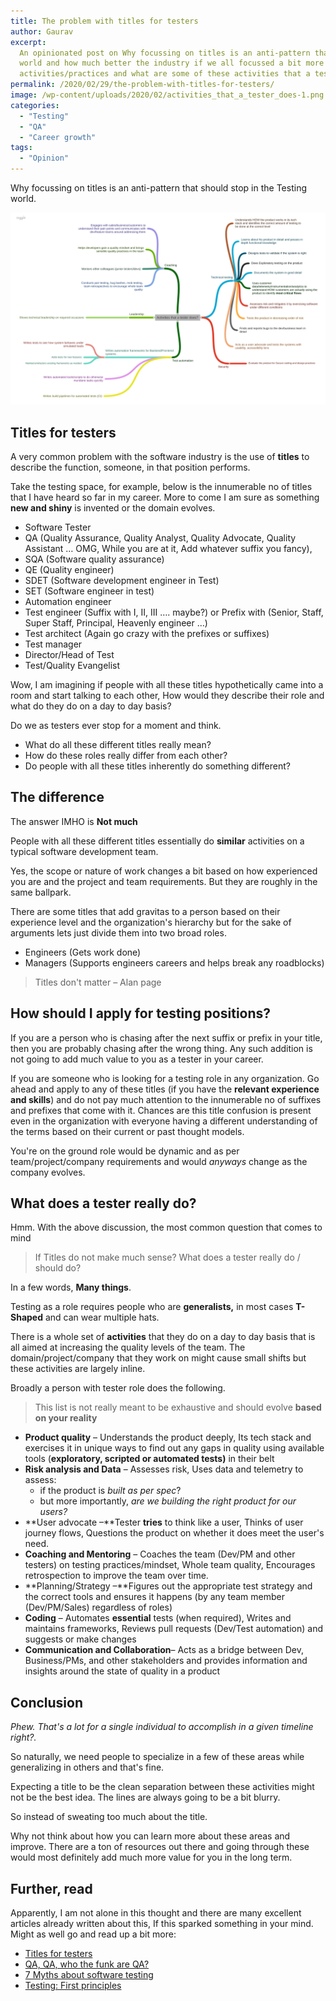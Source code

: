 ```yaml
---
title: The problem with titles for testers
author: Gaurav
excerpt:
  An opinionated post on Why focussing on titles is an anti-pattern that should stop in the Testing
  world and how much better the industry if we all focussed a bit more on learning the
  activities/practices and what are some of these activities that a tester does.
permalink: /2020/02/29/the-problem-with-titles-for-testers/
image: /wp-content/uploads/2020/02/activities_that_a_tester_does-1.png
categories:
  - "Testing"
  - "QA"
  - "Career growth"
tags:
  - "Opinion"
---
```


Why focussing on titles is an anti-pattern that should stop in the Testing world.

![Activities that a tester does](/assets/images/wp-content/uploads/2020/02/activities_that_a_tester_does-1.png)

## Titles for testers

A very common problem with the software industry is the use of **titles** to describe the function,
someone, in that position performs.

Take the testing space, for example, below is the innumerable no of titles that I have heard so far
in my career. More to come I am sure as something **new and shiny** is invented or the domain
evolves.

- Software Tester
- QA (Quality Assurance, Quality Analyst, Quality Advocate, Quality Assistant &#8230; OMG, While you
  are at it, Add whatever suffix you fancy),
- SQA (Software quality assurance)
- QE (Quality engineer)
- SDET (Software development engineer in Test)
- SET (Software engineer in test)
- Automation engineer
- Test engineer (Suffix with I, II, III &#8230;. maybe?) or Prefix with (Senior, Staff, Super Staff,
  Principal, Heavenly engineer &#8230;)
- Test architect (Again go crazy with the prefixes or suffixes)
- Test manager
- Director/Head of Test
- Test/Quality Evangelist

Wow, I am imagining if people with all these titles hypothetically came into a room and start
talking to each other, How would they describe their role and what do they do on a day to day basis?

Do we as testers ever stop for a moment and think.

- What do all these different titles really mean?
- How do these roles really differ from each other?
- Do people with all these titles inherently do something different?

## The difference

The answer IMHO is **Not much**

People with all these different titles essentially do **similar** activities on a typical software
development team.

Yes, the scope or nature of work changes a bit based on how experienced you are and the project and
team requirements. But they are roughly in the same ballpark.

There are some titles that add gravitas to a person based on their experience level and the
organization's hierarchy but for the sake of arguments lets just divide them into two broad roles.

- Engineers (Gets work done)
- Managers (Supports engineers careers and helps break any roadblocks)

<blockquote class="wp-block-quote">
  <p>
    Titles don't matter &#8211; Alan page
  </p>
</blockquote>

## How should I apply for testing positions?

If you are a person who is chasing after the next suffix or prefix in your title, then you are
probably chasing after the wrong thing. Any such addition is not going to add much value to you as a
tester in your career.

If you are someone who is looking for a testing role in any organization. Go ahead and apply to any
of these titles (if you have the **relevant experience and skills**) and do not pay much attention
to the innumerable no of suffixes and prefixes that come with it. Chances are this title confusion
is present even in the organization with everyone having a different understanding of the terms
based on their current or past thought models.

You're on the ground role would be dynamic and as per team/project/company requirements and would
_anyways_ change as the company evolves.

## What does a tester really do?

Hmm. With the above discussion, the most common question that comes to mind

<blockquote class="wp-block-quote">
  <p>
    If Titles do not make much sense? What does a tester really do / should do?
  </p>
</blockquote>

In a few words, **Many things**.

Testing as a role requires people who are **generalists,** in most cases **T-Shaped** and can wear
multiple hats.

There is a whole set of **activities** that they do on a day to day basis that is all aimed at
increasing the quality levels of the team. The domain/project/company that they work on might cause
small shifts but these activities are largely inline.

Broadly a person with tester role does the following.

<blockquote class="wp-block-quote">
  <p>
    This list is not really meant to be exhaustive and should evolve <strong>based on your reality</strong>
  </p>
</blockquote>

- **Product quality** &#8211; Understands the product deeply, Its tech stack and exercises it in
  unique ways to find out any gaps in quality using available tools (**exploratory, scripted or
  automated tests)** in their belt
- **Risk analysis and Data** &#8211; Assesses risk, Uses data and telemetry to assess:
  - if the product is _built as per spec_?
  - but more importantly, _are we building the right product for our users?_
- **User advocate &#8211;**Tester **tries** to think like a user, Thinks of user journey flows,
  Questions the product on whether it does meet the user's need.
- **Coaching and Mentoring** &#8211; Coaches the team (Dev/PM and other testers) on testing
  practices/mindset, Whole team quality, Encourages retrospection to improve the team over time.
- **Planning/Strategy &#8211;**Figures out the appropriate test strategy and the correct tools and
  ensures it happens (by any team member (Dev/PM/Sales) regardless of roles)
- **Coding** &#8211; Automates **essential** tests (when required), Writes and maintains frameworks,
  Reviews pull requests (Dev/Test automation) and suggests or make changes
- **Communication and Collaboration**&#8211; Acts as a bridge between Dev, Business/PMs, and other
  stakeholders and provides information and insights around the state of quality in a product

## Conclusion

_Phew. That's a lot for a single individual to accomplish in a given timeline right?._

So naturally, we need people to specialize in a few of these areas while generalizing in others and
that's fine.

Expecting a title to be the clean separation between these activities might not be the best idea.
The lines are always going to be a bit blurry.

So instead of sweating too much about the title.

Why not think about how you can learn more about these areas and improve. There are a ton of
resources out there and going through these would most definitely add much more value for you in the
long term.

## Further, read

Apparently, I am not alone in this thought and there are many excellent articles already written
about this, If this sparked something in your mind. Might as well go and read up a bit more:

- [Titles for testers](https://angryweasel.com/blog/titles-for-testers/)
- [QA, QA, who the funk are QA?](https://blog.scottlogic.com/2018/04/12/qa-qa-who-the-funk.html)
- <a href="http://automationhacks.blog/2019/06/26/7-myths-about-software-testing/" target="_blank" rel="noopener">7
  Myths about software testing</a>
- <a href="http://automationhacks.blog/2018/10/25/testing-first-principles/" target="_blank" rel="noopener">Testing:
  First principles</a>
